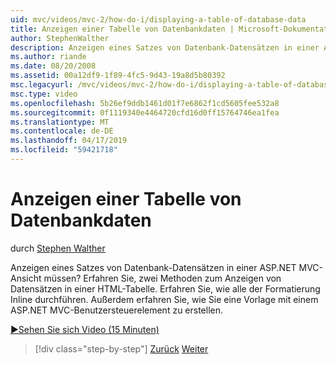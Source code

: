 ```yaml
---
uid: mvc/videos/mvc-2/how-do-i/displaying-a-table-of-database-data
title: Anzeigen einer Tabelle von Datenbankdaten | Microsoft-Dokumentation
author: StephenWalther
description: Anzeigen eines Satzes von Datenbank-Datensätzen in einer ASP.NET MVC-Ansicht müssen? Erfahren Sie, zwei Methoden zum Anzeigen von Datensätzen in einer HTML-Tabelle. Erfahren Sie, wie alle t ausführen...
ms.author: riande
ms.date: 08/20/2008
ms.assetid: 00a12df9-1f89-4fc5-9d43-19a8d5b80392
msc.legacyurl: /mvc/videos/mvc-2/how-do-i/displaying-a-table-of-database-data
msc.type: video
ms.openlocfilehash: 5b26ef9ddb1461d01f7e6862f1cd5605fee532a8
ms.sourcegitcommit: 0f1119340e4464720cfd16d0ff15764746ea1fea
ms.translationtype: MT
ms.contentlocale: de-DE
ms.lasthandoff: 04/17/2019
ms.locfileid: "59421718"
---
```

# <a name="displaying-a-table-of-database-data"></a>Anzeigen einer Tabelle von Datenbankdaten

durch [Stephen Walther](https://github.com/StephenWalther)

Anzeigen eines Satzes von Datenbank-Datensätzen in einer ASP.NET MVC-Ansicht müssen? Erfahren Sie, zwei Methoden zum Anzeigen von Datensätzen in einer HTML-Tabelle. Erfahren Sie, wie alle der Formatierung Inline durchführen. Außerdem erfahren Sie, wie Sie eine Vorlage mit einem ASP.NET MVC-Benutzersteuerelement zu erstellen.

[&#9654;Sehen Sie sich Video (15 Minuten)](https://channel9.msdn.com/Blogs/ASP-NET-Site-Videos/displaying-a-table-of-database-data)

> [!div class="step-by-step"]
> [Zurück](creating-model-classes-with-linq-to-sql.md)
> [Weiter](what-is-aspnet-mvc-80-minute-technical-video-for-developers-building-nerddinner.md)
